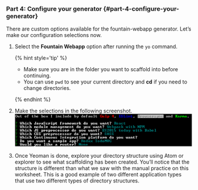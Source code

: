 ### Part 4: Configure your generator {#part-4-configure-your-generator}

There are custom options available for the fountain-webapp generator. Let’s make our configuration selections now.

1.  Select the **Fountain Webapp** option after running the ``yo`` command.

    {% hint style='tip' %}

    - Make sure you are in the folder you want to scaffold into before continuing.
    - You can use ``pwd`` to see your current directory and **cd** if you need to change directories.

    {% endhint %}

1.  Make the selections in the following screenshot. ![](../assets/images/image09.png)

1.  Once Yeoman is done, explore your directory structure using Atom or explorer to see what scaffolding has been created. You’ll notice that the structure is different than what we saw with the manual practice on this worksheet. This is a good example of two different application types that use two different types of directory structures.
